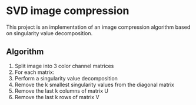 # SVD image compression
This project is an implementation of an image compression algorithm based on singularity value decomposition.

## Algorithm
1. Split image into 3 color channel matrices
2. For each matrix:
3. Perform a singularity value decomposition
4. Remove the k smallest singularity values from the diagonal matrix
5. Remove the last k columns of matrix U
6. Remove the last k rows of matrix V
